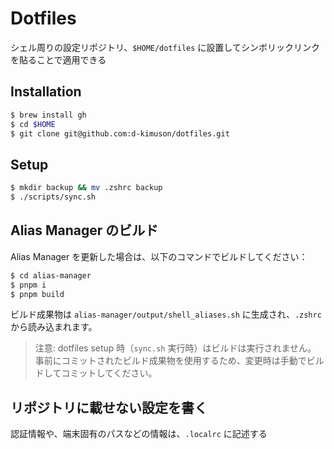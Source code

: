 # Dotfiles

シェル周りの設定リポジトリ、`$HOME/dotfiles` に設置してシンボリックリンクを貼ることで適用できる

## Installation

```bash
$ brew install gh
$ cd $HOME
$ git clone git@github.com:d-kimuson/dotfiles.git
```

## Setup

```bash
$ mkdir backup && mv .zshrc backup
$ ./scripts/sync.sh
```

## Alias Manager のビルド

Alias Manager を更新した場合は、以下のコマンドでビルドしてください：

```bash
$ cd alias-manager
$ pnpm i
$ pnpm build
```

ビルド成果物は `alias-manager/output/shell_aliases.sh` に生成され、`.zshrc` から読み込まれます。

> 注意: dotfiles setup 時（`sync.sh` 実行時）はビルドは実行されません。  
> 事前にコミットされたビルド成果物を使用するため、変更時は手動でビルドしてコミットしてください。

## リポジトリに載せない設定を書く

認証情報や、端末固有のパスなどの情報は、`.localrc` に記述する
